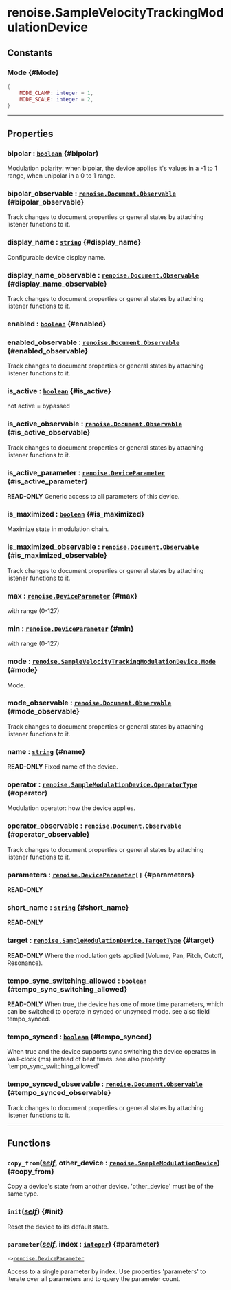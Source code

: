 # renoise.SampleVelocityTrackingModulationDevice  
## Constants
### Mode {#Mode}
```lua
{
    MODE_CLAMP: integer = 1,
    MODE_SCALE: integer = 2,
}
```
  

---  
## Properties
### bipolar : [`boolean`](../../API/builtins/boolean.md) {#bipolar}
Modulation polarity:
when bipolar, the device applies it's values in a -1 to 1 range,
when unipolar in a 0 to 1 range.

### bipolar_observable : [`renoise.Document.Observable`](../../API/renoise/renoise.Document.Observable.md) {#bipolar_observable}
Track changes to document properties or general states by attaching listener
functions to it.

### display_name : [`string`](../../API/builtins/string.md) {#display_name}
Configurable device display name.

### display_name_observable : [`renoise.Document.Observable`](../../API/renoise/renoise.Document.Observable.md) {#display_name_observable}
Track changes to document properties or general states by attaching listener
functions to it.

### enabled : [`boolean`](../../API/builtins/boolean.md) {#enabled}
### enabled_observable : [`renoise.Document.Observable`](../../API/renoise/renoise.Document.Observable.md) {#enabled_observable}
Track changes to document properties or general states by attaching listener
functions to it.

### is_active : [`boolean`](../../API/builtins/boolean.md) {#is_active}
not active = bypassed

### is_active_observable : [`renoise.Document.Observable`](../../API/renoise/renoise.Document.Observable.md) {#is_active_observable}
Track changes to document properties or general states by attaching listener
functions to it.

### is_active_parameter : [`renoise.DeviceParameter`](../../API/renoise/renoise.DeviceParameter.md) {#is_active_parameter}
**READ-ONLY** Generic access to all parameters of this device.

### is_maximized : [`boolean`](../../API/builtins/boolean.md) {#is_maximized}
Maximize state in modulation chain.

### is_maximized_observable : [`renoise.Document.Observable`](../../API/renoise/renoise.Document.Observable.md) {#is_maximized_observable}
Track changes to document properties or general states by attaching listener
functions to it.

### max : [`renoise.DeviceParameter`](../../API/renoise/renoise.DeviceParameter.md) {#max}
with range (0-127)

### min : [`renoise.DeviceParameter`](../../API/renoise/renoise.DeviceParameter.md) {#min}
with range (0-127)

### mode : [`renoise.SampleVelocityTrackingModulationDevice.Mode`](renoise.SampleVelocityTrackingModulationDevice.md#Mode) {#mode}
Mode.

### mode_observable : [`renoise.Document.Observable`](../../API/renoise/renoise.Document.Observable.md) {#mode_observable}
Track changes to document properties or general states by attaching listener
functions to it.

### name : [`string`](../../API/builtins/string.md) {#name}
**READ-ONLY** Fixed name of the device.

### operator : [`renoise.SampleModulationDevice.OperatorType`](renoise.SampleModulationDevice.md#OperatorType) {#operator}
Modulation operator: how the device applies.

### operator_observable : [`renoise.Document.Observable`](../../API/renoise/renoise.Document.Observable.md) {#operator_observable}
Track changes to document properties or general states by attaching listener
functions to it.

### parameters : [`renoise.DeviceParameter`](../../API/renoise/renoise.DeviceParameter.md)`[]` {#parameters}
**READ-ONLY**

### short_name : [`string`](../../API/builtins/string.md) {#short_name}
**READ-ONLY**

### target : [`renoise.SampleModulationDevice.TargetType`](renoise.SampleModulationDevice.md#TargetType) {#target}
**READ-ONLY** Where the modulation gets applied (Volume,
Pan, Pitch, Cutoff, Resonance).

### tempo_sync_switching_allowed : [`boolean`](../../API/builtins/boolean.md) {#tempo_sync_switching_allowed}
**READ-ONLY** When true, the device has one of more time parameters,
which can be switched to operate in synced or unsynced mode.
 see also field tempo_synced.

### tempo_synced : [`boolean`](../../API/builtins/boolean.md) {#tempo_synced}
When true and the device supports sync switching the device operates
in wall-clock (ms) instead of beat times.
see also property 'tempo_sync_switching_allowed'

### tempo_synced_observable : [`renoise.Document.Observable`](../../API/renoise/renoise.Document.Observable.md) {#tempo_synced_observable}
Track changes to document properties or general states by attaching listener
functions to it.

  

---  
## Functions
### `copy_from`([*self*](../../API/builtins/self.md), other_device : [`renoise.SampleModulationDevice`](../../API/renoise/renoise.SampleModulationDevice.md)) {#copy_from}
Copy a device's state from another device. 'other_device' must be of the
same type.
### `init`([*self*](../../API/builtins/self.md)) {#init}
Reset the device to its default state.
### `parameter`([*self*](../../API/builtins/self.md), index : [`integer`](../../API/builtins/integer.md)) {#parameter}
`->`[`renoise.DeviceParameter`](../../API/renoise/renoise.DeviceParameter.md)  

Access to a single parameter by index. Use properties 'parameters' to iterate
over all parameters and to query the parameter count.  


